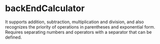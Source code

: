 # backEndCalculator
It supports addition, subtraction, multiplication and division, and also recognizes the priority of operations in parentheses and exponential form. Requires separating numbers and operators with a separator that can be defined.
